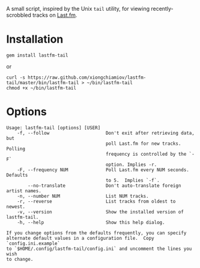A small script, inspired by the Unix `tail` utility, for viewing
recently-scrobbled tracks on [Last.fm](http://last.fm).

# Installation

    gem install lastfm-tail

or

    curl -s https://raw.github.com/xiongchiamiov/lastfm-tail/master/bin/lastfm-tail > ~/bin/lastfm-tail
	chmod +x ~/bin/lastfm-tail

# Options

    Usage: lastfm-tail [options] [USER]
        -f, --follow                     Don't exit after retrieving data, but
                                         poll Last.fm for new tracks.  Polling
                                         frequency is controlled by the `-F`
                                         option. Implies -r.
        -F, --frequency NUM              Poll Last.fm every NUM seconds. Defaults
                                         to 5.  Implies `-f`. 
            --no-translate               Don't auto-translate foreign artist names.
        -n, --number NUM                 List NUM tracks.
        -r, --reverse                    List tracks from oldest to newest.
        -v, --version                    Show the installed version of lastfm-tail.
        -h, --help                       Show this help dialog.

    If you change options from the defaults frequently, you can specify
    alternate default values in a configuration file.  Copy `config.ini.example`
    to `$HOME/.config/lastfm-tail/config.ini` and uncomment the lines you wish
    to change.

